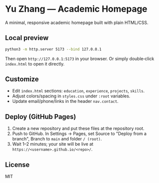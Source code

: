# Yu Zhang — Academic Homepage

A minimal, responsive academic homepage built with plain HTML/CSS.

## Local preview
```bash
python3 -m http.server 5173 --bind 127.0.0.1
```
Then open `http://127.0.0.1:5173` in your browser. Or simply double‑click `index.html` to open it directly.

## Customize
- Edit `index.html` sections: `education`, `experience`, `projects`, `skills`.
- Adjust colors/spacing in `styles.css` under `:root` variables.
- Update email/phone/links in the header `nav.contact`.

## Deploy (GitHub Pages)
1. Create a new repository and put these files at the repository root.
2. Push to GitHub. In Settings → Pages, set Source to "Deploy from a branch", Branch to `main` and folder `/ (root)`.
3. Wait 1–2 minutes; your site will be live at `https://<username>.github.io/<repo>/`.

## License
MIT

